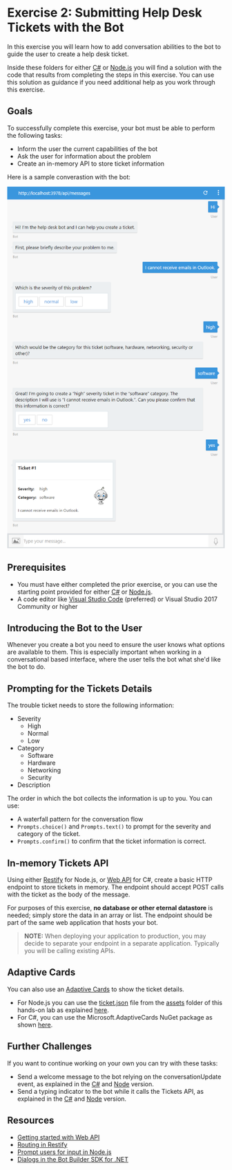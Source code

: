 # Exercise 2: Submitting Help Desk Tickets with the Bot

In this exercise you will learn how to add conversation abilities to the bot to guide the user to create a help desk ticket.

Inside these folders for either [C#](./CSharp/exercise2-TicketSubmissionDialog) or [Node.js](./Node/exercise2-TicketSubmissionDialog) you will find a solution with the code that results from completing the steps in this exercise. You can use this solution as guidance if you need additional help as you work through this exercise.

## Goals

To successfully complete this exercise, your bot must be able to perform the following tasks:

* Inform the user the current capabilities of the bot
* Ask the user for information about the problem
* Create an in-memory API to store ticket information

Here is a sample converastion with the bot:

  ![exercise2-emulator-adaptivecards](./Node/images/exercise2-emulator-adaptivecards.png)

## Prerequisites

* You must have either completed the prior exercise, or you can use the starting point provided for either [C#](./CSharp/exercise1-EchoBot) or [Node.js](./Node/exercise1-EchoBot).
* A code editor like [Visual Studio Code](https://code.visualstudio.com/download) (preferred) or Visual Studio 2017 Community or higher

## Introducing the Bot to the User

Whenever you create a bot you need to ensure the user knows what options are available to them. This is especially important when working in a conversational based interface, where the user tells the bot what she'd like the bot to do.

## Prompting for the Tickets Details

The trouble ticket needs to store the following information:

- Severity
  - High
  - Normal
  - Low
- Category
  - Software
  - Hardware
  - Networking
  - Security
- Description

The order in which the bot collects the information is up to you. You can use:
  * A waterfall pattern for the conversation flow
  * `Prompts.choice()` and `Prompts.text()` to prompt for the severity and category of the ticket.
  * `Prompts.confirm()` to confirm that the ticket information is correct.

## In-memory Tickets API

Using either [Restify](http://restify.com/) for Node.js, or [Web API](https://www.asp.net/web-api) for C#, create a basic HTTP endpoint to store tickets in memory. The endpoint should accept POST calls with the ticket as the body of the message.

For purposes of this exercise, **no database or other eternal datastore** is needed; simply store the data in an array or list. The endpoint should be part of the same web application that hosts your bot.

> **NOTE:** When deploying your application to production, you may decide to separate your endpoint in a separate application. Typically you will be calling existing APIs.

## Adaptive Cards

You can also use an [Adaptive Cards](http://adaptivecards.io/) to show the ticket details.
  * For Node.js you can use the [ticket.json](./assets/exercise2-TicketSubmissionDialog/ticket.json) file from the [assets](./assets) folder of this hands-on lab as explained [here](https://docs.microsoft.com/en-us/bot-framework/rest-api/bot-framework-rest-connector-add-rich-cards#adaptive-card).
  * For C#, you can use the Microsoft.AdaptiveCards NuGet package as shown [here](https://docs.microsoft.com/en-us/bot-framework/dotnet/bot-builder-dotnet-add-rich-card-attachments#a-idadaptive-carda-add-an-adaptive-card-to-a-message).

## Further Challenges

If you want to continue working on your own you can try with these tasks:

* Send a welcome message to the bot relying on the conversationUpdate event, as explained in the [C#](https://docs.microsoft.com/en-us/bot-framework/dotnet/bot-builder-dotnet-activities#conversationupdate) and [Node](https://docs.microsoft.com/en-us/bot-framework/nodejs/bot-builder-nodejs-handle-conversation-events#greet-a-user-on-conversation-join) version.
* Send a typing indicator to the bot while it calls the Tickets API, as explained in the [C#](https://docs.microsoft.com/en-us/bot-framework/dotnet/bot-builder-dotnet-activities#typing) and [Node](https://docs.microsoft.com/en-us/bot-framework/nodejs/bot-builder-nodejs-send-typing-indicator) version.

## Resources

* [Getting started with Web API](https://docs.microsoft.com/en-us/aspnet/web-api/overview/getting-started-with-aspnet-web-api/tutorial-your-first-web-api)
* [Routing in Restify](http://restify.com/#common-handlers-serveruse)
* [Prompt users for input in Node.js](https://docs.microsoft.com/en-us/bot-framework/nodejs/bot-builder-nodejs-dialog-prompt)
* [Dialogs in the Bot Builder SDK for .NET](https://docs.microsoft.com/en-us/bot-framework/dotnet/bot-builder-dotnet-dialogs)